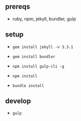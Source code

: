 ## prereqs
- ruby, npm, jekyll, bundler, gulp

## setup
- `gem install jekyll -v 3.3.1`
- `gem install bundler`
- `npm install gulp-cli -g`

- `npm install`
- `bundle install`

## develop
- `gulp`
